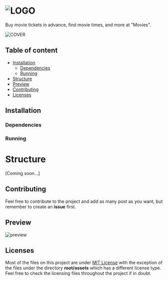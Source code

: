 ![LOGO](https://rawgit.com/DevWizza/Movies/develop/Movies/Movies.Android/Resources/drawable-mdpi/icon.png?raw=true) 
======================

Buy movie tickets in advance, find movie times, and more at "Movies".

![COVER](https://rawgit.com/DevWizza/Movies/develop/README/Cover.png?raw=true)

## Table of content

- [Installation](#installation)
    - [Dependencies](#dependencies)
    - [Running](#running)
- [Structure](#structure)
- [Preview](#preview)
- [Contributing](#contributing)
- [Licenses](#licenses)

## Installation

### Dependencies 

### Running

# Structure

[Coming soon...]

## Contributing

Feel free to contribute to the project and add as many post as you want, but remember to create an <b>issue</b> first.

## Preview

![preview](URL)

## Licenses

Most of the files on this project are under [MIT License](https://en.wikipedia.org/wiki/MIT_License) with the exception of the files under the directory <b>root/assets</b> which has a different license type. Feel free to check the licensing files throughout the project if in doubt.
